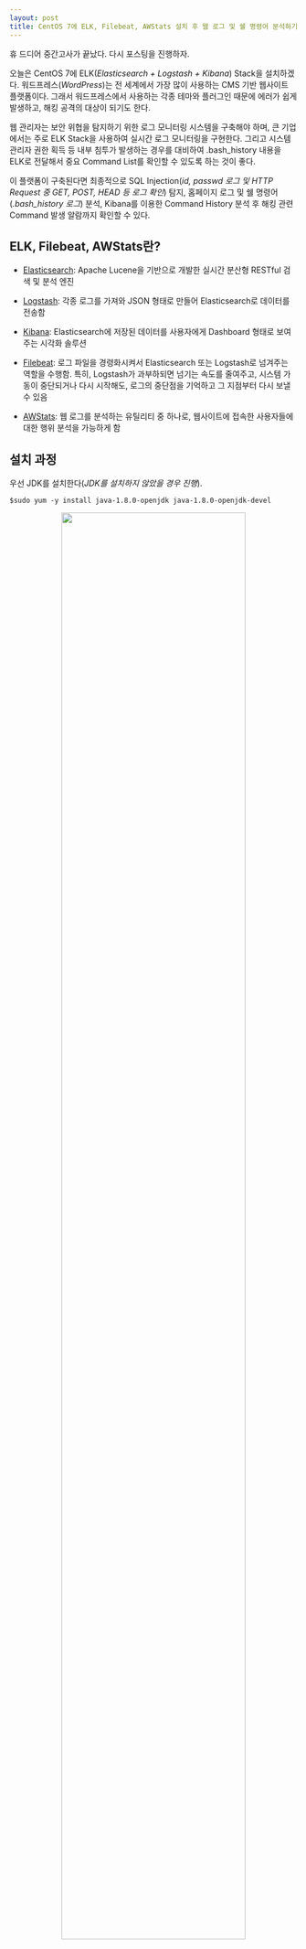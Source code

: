```yaml
---
layout: post
title: CentOS 7에 ELK, Filebeat, AWStats 설치 후 웹 로그 및 쉘 명령어 분석하기
---
```


휴 드디어 중간고사가 끝났다. 다시 포스팅을 진행하자.

오늘은 CentOS 7에 ELK(*Elasticsearch + Logstash + Kibana*) Stack을 설치하겠다. 워드프레스(*WordPress*)는 전 세계에서 가장 많이 사용하는 CMS 기반 웹사이트 플랫폼이다. 그래서 워드프레스에서 사용하는 각종 테마와 플러그인 때문에 에러가 쉽게 발생하고, 해킹 공격의 대상이 되기도 한다.

웹 관리자는 보안 위협을 탐지하기 위한 로그 모니터링 시스템을 구축해야 하며, 큰 기업에서는 주로 ELK Stack을 사용하여 실시간 로그 모니터링을 구현한다. 그리고 시스템 관리자 권한 획득 등 내부 침투가 발생하는 경우를 대비하여 .bash_history 내용을 ELK로 전달해서 중요 Command List를 확인할 수 있도록 하는 것이 좋다.

이 플랫폼이 구축된다면 최종적으로 SQL Injection(*id, passwd 로그 및 HTTP Request 중 GET, POST, HEAD 등 로그 확인*) 탐지, 홈페이지 로그 및 쉘 명령어(*.bash_history 로그*) 분석, Kibana를 이용한 Command History 분석 후 해킹 관련 Command 발생 알람까지 확인할 수 있다.

## ELK, Filebeat, AWStats란?

- [Elasticsearch](https://www.elastic.co/kr/products/elasticsearch): Apache Lucene을 기반으로 개발한 실시간 분산형 RESTful 검색 및 분석 엔진

- [Logstash](https://www.elastic.co/kr/products/logstash): 각종 로그를 가져와 JSON 형태로 만들어 Elasticsearch로 데이터를 전송함

- [Kibana](https://www.elastic.co/kr/products/kibana): Elasticsearch에 저장된 데이터를 사용자에게 Dashboard 형태로 보여주는 시각화 솔루션

- [Filebeat](https://www.elastic.co/kr/products/beats/filebeat): 로그 파일을 경령화시켜서 Elasticsearch 또는 Logstash로 넘겨주는 역할을 수행함. 특히, Logstash가 과부하되면 넘기는 속도를 줄여주고, 시스템 가동이 중단되거나 다시 시작해도, 로그의 중단점을 기억하고 그 지점부터 다시 보낼 수 있음

- [AWStats](https://awstats.sourceforge.io/): 웹 로그를 분석하는 유틸리티 중 하나로, 웹사이트에 접속한 사용자들에 대한 행위 분석을 가능하게 함

## 설치 과정

우선 JDK를 설치한다(*JDK를 설치하지 않았을 경우 진행*).

`$sudo yum -y install java-1.8.0-openjdk java-1.8.0-openjdk-devel`

<p align="center">
  <img
  src="https://raw.githubusercontent.com/henrychoi7/henrychoi7.github.io/master/img/171028/jdk1.png"
  width="80%">
</p>

그리고, 아래 환경변수를 `/etc/profile`에 추가하고 적용한다.

```shell
$sudo vim /etc/profile

# 아래 내용 추가
export JAVA_HOME=/usr/lib/jvm/java-1.8.0-openjdk-1.8.0.102-1.b14.el7_2.x86_64
export PATH=$PATH:$JAVA_HOME/bin
export CLASSPATH=.:$JAVA_HOME/jre/lib:$JAVA_HOME/lib:$JAVA_HOME/lib/tools.jar

# 환경변수 등록
$source /etc/profile
```

<p align="center">
  <img
  src="https://raw.githubusercontent.com/henrychoi7/henrychoi7.github.io/master/img/171028/jdk2.png"
  width="80%">
</p>

그리고, 서버에서 bash_history(*syslog에 기록*), Apache httpd 로그를 설정한다(*로그를 기록하도록 설정했으면 할 필요 없음*). bash_history 같은 경우는 logger를 통해 syslog에 기록할 수 있도록 지정했다.

```bash
$sudo vim /etc/profile.d/cmd.sh

# 아래 내용 추가
function history_to_syslog
{
  declare cmd
  who=$(whoami)
  cmd=$(history 1)
  TTY=`tty`
  HISNAME="`basename $TTY`"
  ip=`who |grep pts/${HISNAME} |cut -f 2 -d \(|cut -f 1 -d \)`

  logger -p local7.notice -- IP=$ip USER=$who, PID=$$, PWD=$PWD, CMD=$cmd
}
trap history_to_syslog DEBUG || EXIT

HISTSIZE=10000
HISTFILESIZE=1000000
HISTTIMEFORMAT="%F %T "

export PATH USER LOGNAME MAIL HOSTNAME HISTSIZE HISTFILESIZE HISTTIMEFORMAT INPUTRC

declare -r HISTFILE

# 환경변수 등록
$sudo source /etc/profile.d/cmd.sh

# syslog 설정
$sudo vim /etc/rsyslog.conf
# 아래 내용 추가
local7.notice    /var/log/bash_history
```

<p align="center">
  <img
  src="https://raw.githubusercontent.com/henrychoi7/henrychoi7.github.io/master/img/171028/syslog.png"
  width="80%">
</p>

이제 사용자의 명령어가 .bash_history 파일에 기록된다. 그리고 Apache httpd 로그를 설정하자. 웹에서 데이터를 보낼 때, GET에는 URL로 데이터의 정보가 대략적으로 표시되고, POST는 패킷 Body에 담아져서 데이터가 보이지 않는다. 그래서 Apache(*v2.4.29 기준*)는 기본적으로 POST 방식으로 데이터를 전송할 때 Body 내용을 로그로 남길 수 있도록 Apache의 모듈 [mod_dumpio](https://httpd.apache.org/docs/2.4/mod/mod_dumpio.html) 또는 [mod_dumpost](https://github.com/danghvu/mod_dumpost)를 사용한다. 이 모듈은 따로 설치할 필요없이 간단하게 파일만 수정하면 사용할 수 있다(*여기서는 서버에 SSL을 적용했기 때문에 ssl.conf를 수정했다. 만약에 SSL을 사용하지 않는다면 httpd.conf를 수정하면 된다*).

<p align="center">
  <img
  src="https://raw.githubusercontent.com/henrychoi7/henrychoi7.github.io/master/img/171028/mod_dumpost.png"
  width="80%">
</p>
> mod_dumpost 모듈 설치 화면

```bash
$sudo vim /etc/httpd/conf.d/ssl.conf

<VirtualHost _default_:443>
...
# 아래 내용 추가(여기서는 mod_dumpio 사용)
LoadModule dumpio_module modules/mod_dumpio.so

ErrorLog logs/ssl_error_log
TransferLog logs/ssl_access_log

# LogLevel warn 이상으로 설정해야 함
DumpIOInput On
LogLevel dumpio:trace7
```

이제 POST Body의 로그가 ssl_error_log 파일에 남을 것이다. 다음은 ELK 순서대로 하나씩 설치를 진행한다.

### 1. Elasticsearch

`/etc/yum.repos.d/`에 elasticsearch.repo 내용을 추가한다.

```bash
[elasticsearch-5.x]
name=Elasticsearch repository for 5.x packages
baseurl=https://artifacts.elastic.co/packages/5.x/yum
gpgcheck=1
gpgkey=https://artifacts.elastic.co/GPG-KEY-elasticsearch
enabled=1
autorefresh=1
type=rpm-md
```

이제 `yum`으로 설치한다.

`$sudo yum -y install elasticsearch`

<p align="center">
  <img
  src="https://raw.githubusercontent.com/henrychoi7/henrychoi7.github.io/master/img/171028/elastic.png"
  width="80%">
</p>

### 2. Logstash

위의 Elasticsearch 설치 과정과 동일하다.

```bash
$sudo vim /etc/yum.repos.d/logstash.repo

# 아래 내용 추가
[logstash-5.x]
name=Elastic repository for 5.x packages
baseurl=https://artifacts.elastic.co/packages/5.x/yum
gpgcheck=1
gpgkey=https://artifacts.elastic.co/GPG-KEY-elasticsearch
enabled=1
autorefresh=1
type=rpm-md

# 설치
$sudo yum -y install logstash
```

<p align="center">
  <img
  src="https://raw.githubusercontent.com/henrychoi7/henrychoi7.github.io/master/img/171028/logstash.png"
  width="80%">
</p>

### 3. Kibana

위의 Elasticsearch 설치 과정과 동일하다.

```bash
$sudo vim /etc/yum.repos.d/kibana.repo

# 아래 내용 추가
[kibana-5.x]
name=Kibana repository for 5.x packages
baseurl=https://artifacts.elastic.co/packages/5.x/yum
gpgcheck=1
gpgkey=https://artifacts.elastic.co/GPG-KEY-elasticsearch
enabled=1
autorefresh=1
type=rpm-md

# 설치
$sudo yum -y install kibana
```

<p align="center">
  <img
  src="https://raw.githubusercontent.com/henrychoi7/henrychoi7.github.io/master/img/171028/kibana1.png"
  width="80%">
</p>

Kibana를 설치했으면 Host(*호스트*), Name(*이름*), SSL(*해도 되고 안 해도 됨*)을 설정한다. SSL 설정을 했을 경우 SSL 인증서의 권한도 같이 수정해야 한다. 만약에 시스템에서 방화벽을 사용하면 포트 설정도 추가한다.

```bash
$sudo vim /etc/kibana/kibana.yml

# 서버 호스트 및 이름 입력(여기서는 gachon.com 사용)
server.host: "127.0.0.1"

server.name: "gachon.com"

# 로그가 담긴 Elasticsearch 주소 입력
elasticsearch.url: "http://127.0.0.1:9200"

# SSL 설정
# 서버를 내부에서만 사용하면 할 필요는 없다. 하지만, 외부에서 연결하여 사용할 경우에는 보안성을 위해 SSL 설정을 반드시 해야 한다.
server.ssl.enabled: true

# .crt 파일 경로 입력
server.ssl.certificate:

# .key 파일 경로 입력
server.ssl.key:

# SSL 인증서 권한 수정
$sudo chown kibana. 경로(.crt와 .key 파일 둘 다 설정해야 함)

# 필요시 방화벽 설정
$sudo firewall-cmd --add-port=5601/tcp --permanent
$sudo firewall-cmd --reload
```

### 4. Filebeat

마찬가지로 Elasticsearch 설치 과정과 동일하다.

```bash
$sudo /etc/yum.repos.d/elastic.repo

# 아래 내용 추가
[elastic-5.x]
name=Elastic repository for 5.x packages
baseurl=https://artifacts.elastic.co/packages/5.x/yum
gpgcheck=1
gpgkey=https://artifacts.elastic.co/GPG-KEY-elasticsearch
enabled=1
autorefresh=1
type=rpm-md

# 설치
$sudo yum install -y filebeat
```

설치가 완료되면 Filebeat에서 보낼 로그의 경로를 설정한다. 여기서는 Logstash를 사용하므로, output 쪽에 logstash로 지정한다.

```bash
$sudo vim /etc/filebeat/filebeat.yml

# 아래 내용 추가
filebeat.prospector:
- input_type: log
  paths:
    # 쉘 명령어들을 기록한 로그
    - /var/log/bash_history
    # MySQL 로그
    - /var/log/mysql/*
    # Apache httpd 로그
    - /var/log/httpd/*

output.logstash:
  hosts: ["127.0.0.1:5044"]
```

그리고, Filebeat로 보내진 로그를 Elasticsearch로 보내는 설정을 한다. 참고로 Filebeat 외 다른 beat(*Metricbeat, Packetbeat, Heartbeat, Winlogbeat 등*)에서 보낸 로그를 포함하여 이를 모두 Logstash에서 직접 로그를 보낼 수 있다.

```bash
$sudo vim /etc/logstash/conf.d/filebeat.conf

# 아래 내용 추가
input {
  beats {
    port => 5044
    host => "0.0.0.0"
  }
}
output {
  elasticsearch {
    hosts => ["http://127.0.0.1:9200"]
    index => "%{[@metadata][beat]}-%{+YYYY.MM.dd}"
    document_type => "%{[@metadata][type]}"
  }
}
```

이제 Kibana에서 위에서 설정한 로그를 확인할 수 있다.

```bash
# 서비스 모두 재시작
systemctl restart elasticsearch
systemctl restart logstash
systemctl restart kibana
systemctl restart filebeat
```

혹시 서비스 시작 도중 시스템이 느려지면 RAM 4GB 이상 설정한다. 이제 `http://127.0.0.1:5601`에 접속하면 Kibana가 정상적으로 실행된다. 처음에 Index Pattern이 없다고 나온다. 그러면 `curl localhost:9200/_cat/indices?v` 명령어를 실행해서 Elasticsearch에 저장된 Index Pattern을 확인하고 Kibana에 추가하면 된다(*여기서는 filebeat-*로 추가했다. Index Pattern은 추후 원하는 대로 수정 가능하므로 참고할 것*). 이제 Dashboard 혹은 Discover 메뉴에서 보고 싶은 로그를 필터링하여 볼 수 있다.

<p align="center">
  <img
  src="https://raw.githubusercontent.com/henrychoi7/henrychoi7.github.io/master/img/171028/curl.png"
  width="80%">
</p>
> `curl localhost:9200/_cat/indices?v` 실행 결과

<p align="center">
  <img
  src="https://raw.githubusercontent.com/henrychoi7/henrychoi7.github.io/master/img/171028/kibana2.png"
  width="80%">
</p>
> Index Pattern 설정

<p align="center">
  <img
  src="https://raw.githubusercontent.com/henrychoi7/henrychoi7.github.io/master/img/171028/sql_injection.png"
  width="80%">
</p>
> SQL Injection 공격 시도 MySQL 로그

<p align="center">
  <img
  src="https://raw.githubusercontent.com/henrychoi7/henrychoi7.github.io/master/img/171028/command.png"
  width="80%">
</p>
> 사용자가 su 명령어를 입력한 로그를 추출한 결과(원하는 Command List를 입력해서 로그를 확인 가능)

마지막으로, SQL Injection 공격 시도가 있을 때 `ssl_error_log`에서 아래처럼 POST Body 메시지를 볼 수 있다. Logstash 덕분에 JSON 형식으로 잘 넘어온다.

<p align="center">
  <img
  src="https://raw.githubusercontent.com/henrychoi7/henrychoi7.github.io/master/img/171028/post1.png"
  width="80%">
</p>

<p align="center">
  <img
  src="https://raw.githubusercontent.com/henrychoi7/henrychoi7.github.io/master/img/171028/post2.png"
  width="80%">
</p>

### 5. AWStats

`yum -y install awstats`로 설치한 후 설정 파일을 수정한다.

`$sudo /usr/share/awstats/tools/awstats_configure.pl`

위 파일을 열어서 도메인 이름과 config 파일의 경로를 지정한다(*여기서는 도메인 이름으로 gachon.com을 사용했다*). 그리고, 마지막으로 config 파일을 수정한다.

```bash
# config 파일 수정(여기서는 gachon.com으로 사용함)
$sudo vim /etc/awstats/awstats.gachon.com.conf

# 아래 내용 추가
LogFile="/var/log/httpd/access_log"
Lang="ko"
```

AWStats를 실행하려면 아래 명령어처럼 입력하면 된다.

`/usr/local/awstats/wwwroot/cgi-bin/awstats.pl -update -config=www.gachon.com`

웹 브라우저를 실행해서 다음 URL: `http://www.gachon.com/awstats/awstats.pl?config=www.gachon.com`처럼 주소창에 입력해서 들어가면 아래와 같이 AWStats 웹 로그를 다양한 형태로 확인할 수 있다.

<p align="center">
  <img
  src="https://raw.githubusercontent.com/henrychoi7/henrychoi7.github.io/master/img/171028/awstats.png"
  width="80%">
</p>
